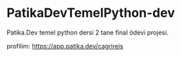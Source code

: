 # PatikaDevTemelPython-dev
Patika.Dev temel python dersi 2 tane final ödevi projesi.

profilim: https://app.patika.dev/cagrireis
